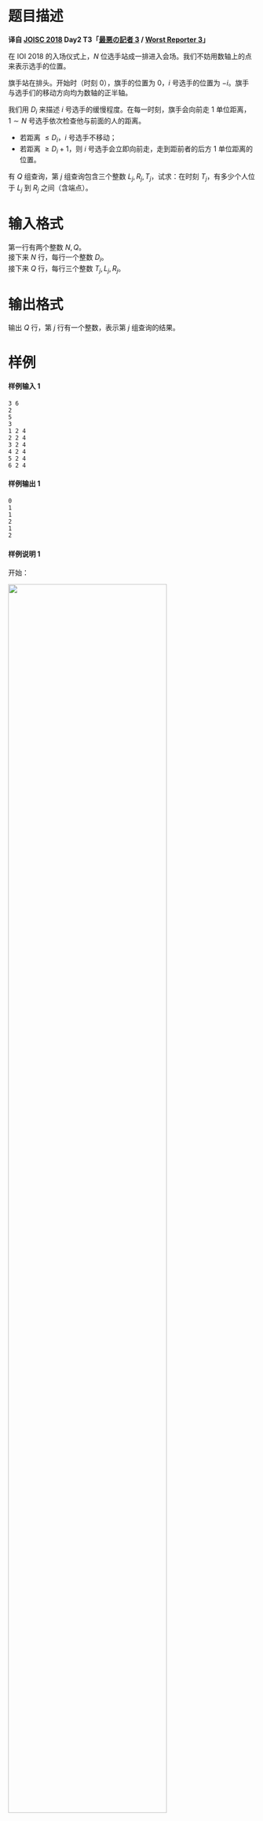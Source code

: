 
# 题目描述

**译自 [JOISC 2018](https://www.ioi-jp.org/camp/2018/2018-sp-tasks/index.html) Day2 T3「[最悪の記者 3](https://www.ioi-jp.org/camp/2018/2018-sp-tasks/day2/worst_reporter3.pdf) / [Worst Reporter 3](https://www.ioi-jp.org/camp/2018/2018-sp-tasks/day2/worst_reporter3-en.pdf)」**

在 IOI 2018 的入场仪式上，$N$ 位选手站成一排进入会场。我们不妨用数轴上的点来表示选手的位置。

旗手站在排头。开始时（时刻 $0$），旗手的位置为 $0$，$i$ 号选手的位置为 $-i$。旗手与选手们的移动方向均为数轴的正半轴。

我们用 $D_i$ 来描述 $i$ 号选手的缓慢程度。在每一时刻，旗手会向前走 $1$ 单位距离，$1\sim N$ 号选手依次检查他与前面的人的距离。

* 若距离 $\le D_i$，$i$ 号选手不移动；
* 若距离 $\ge D_i+1$，则 $i$ 号选手会立即向前走，走到距前者的后方 $1$ 单位距离的位置。

有 $Q$ 组查询，第 $j$ 组查询包含三个整数 $L_j, R_j, T_j$，试求：在时刻 $T_j$，有多少个人位于 $L_j$ 到 $R_j$ 之间（含端点）。

# 输入格式

第一行有两个整数 $N,Q$。  
接下来 $N$ 行，每行一个整数 $D_i$。  
接下来 $Q$ 行，每行三个整数 $T_j, L_j, R_j$。

# 输出格式

输出 $Q$ 行，第 $j$ 行有一个整数，表示第 $j$ 组查询的结果。

# 样例

#### 样例输入 1
```plain
3 6
2
5
3
1 2 4
2 2 4
3 2 4
4 2 4
5 2 4
6 2 4
```

#### 样例输出 1
```plain
0
1
1
2
1
2
```

#### 样例说明 1
开始：

<img src="/source/loj/2836/img/aHR0cHM6Ly9pLmxvbGkubmV0LzIwMTgvMTIvMDQvNWMwNjE2YmU0ODE0Yi5wbmc=.png" width="80%" />

时刻 1：

<img src="/source/loj/2836/img/aHR0cHM6Ly9pLmxvbGkubmV0LzIwMTgvMTIvMDQvNWMwNjE2YmVlYmRmZS5wbmc=.png" width="80%" />

时刻 2：

<img src="/source/loj/2836/img/aHR0cHM6Ly9pLmxvbGkubmV0LzIwMTgvMTIvMDQvNWMwNjE2YzAxMjUzNi5wbmc=.png" width="80%" />

时刻 3：

<img src="/source/loj/2836/img/aHR0cHM6Ly9pLmxvbGkubmV0LzIwMTgvMTIvMDQvNWMwNjE2YzAxNjE0NC5wbmc=.png" width="80%" />

时刻 4：

<img src="/source/loj/2836/img/aHR0cHM6Ly9pLmxvbGkubmV0LzIwMTgvMTIvMDQvNWMwNjE2YzA2MTE2NS5wbmc=.png" width="80%" />

时刻 5：

<img src="/source/loj/2836/img/aHR0cHM6Ly9pLmxvbGkubmV0LzIwMTgvMTIvMDQvNWMwNjE2YzA2MDQxNi5wbmc=.png" width="80%" />

时刻 6：

<img src="/source/loj/2836/img/aHR0cHM6Ly9pLmxvbGkubmV0LzIwMTgvMTIvMDQvNWMwNjE2YzIxZjE2MC5wbmc=.png" width="80%" />

#### 样例输入 2
```plain
4 2
1
1
1
1
2 1 4
1 3 6
```

#### 样例输出 2
```plain
2
0
```

#### 样例输入 3
```plain
6 6
11
36
28
80
98
66
36 29 33
190 171 210
18 20 100
1000 900 1100
92 87 99
200 100 300
```

#### 样例输出 3
```plain
1
6
0
5
2
7
```

# 数据范围与提示

对于所有测试数据，$1\le N,Q\le 5\times 10^5,$ $1\le D_j, T_j\le 10^9,$ $1\le L_j\le R_j\le 10^9$。

|子任务编号|分值|特殊限制|
|-|-|-|
|1|7|$D_i=1$|
|2|12|$N,Q\le 1000,$ $T_j,L_j,R_j\le 1000$|
|3|81|无特殊限制|

